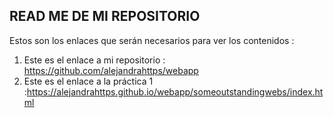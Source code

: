 ## READ ME DE MI REPOSITORIO

Estos son los enlaces que serán necesarios para ver los contenidos : 
1. Este es el enlace a mi repositorio : https://github.com/alejandrahttps/webapp
2. Este es el enlace a la práctica 1 :https://alejandrahttps.github.io/webapp/someoutstandingwebs/index.html

